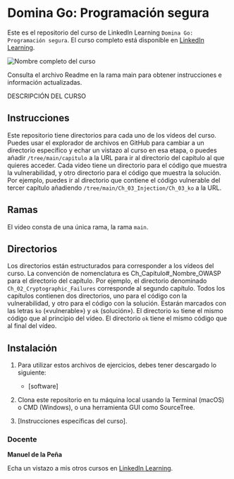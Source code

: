 # Domina Go: Programación segura

Este es el repositorio del curso de LinkedIn Learning `Domina Go: Programación segura`. El curso completo está disponible en [LinkedIn Learning][lil-course-url].

![Nombre completo del curso][lil-thumbnail-url] 

Consulta el archivo Readme en la rama main para obtener instrucciones e información actualizadas.

DESCRIPCIÓN DEL CURSO

## Instrucciones

Este repositorio tiene directorios para cada uno de los vídeos del curso. Puedes usar el explorador de archivos en GitHub para cambiar a un directorio específico y echar un vistazo al curso en esa etapa, o puedes añadir `/tree/main/capitulo` a la URL para ir al directorio del capítulo al que quieres acceder. Cada video tiene un directorio para el código que muestra la vulnerabilidad, y otro directorio para el código que muestra la solución. Por ejemplo, puedes ir al directorio que contiene el código vulnerable del tercer capítulo añadiendo `/tree/main/Ch_03_Injection/Ch_03_ko` a la URL.

## Ramas

El video consta de una única rama, la rama `main`.

## Directorios

Los directorios están estructurados para corresponder a los vídeos del curso. La convención de nomenclatura es Ch_Capítulo#_Nombre_OWASP para el directorio del capítulo. Por ejemplo, el directorio denominado `Ch_02_Cryptographic_Failures` corresponde al segundo capítulo. Todos los capítulos contienen dos directorios, uno para el código con la vulnerabilidad, y otro para el código con la solución. Estarán marcados con las letras `ko` («vulnerable») y `ok` (solución»). El directorio `ko` tiene el mismo código que al principio del vídeo. El directorio `ok` tiene el mismo código que al final del vídeo.

## Instalación

1. Para utilizar estos archivos de ejercicios, debes tener descargado lo siguiente:
   - [software]

2. Clona este repositorio en tu máquina local usando la Terminal (macOS) o CMD (Windows), o una herramienta GUI como SourceTree.
3. [Instrucciones específicas del curso].

### Docente

**Manuel de la Peña**

Echa un vistazo a mis otros cursos en [LinkedIn Learning](https://www.linkedin.com/learning/instructors/manuel-de-la-pena).

[0]: # (Replace these placeholder URLs with actual course URLs)
[lil-course-url]: https://www.linkedin.com
[lil-thumbnail-url]: https:

[1]: # (End of ES-Instruction ###############################################################################################)
